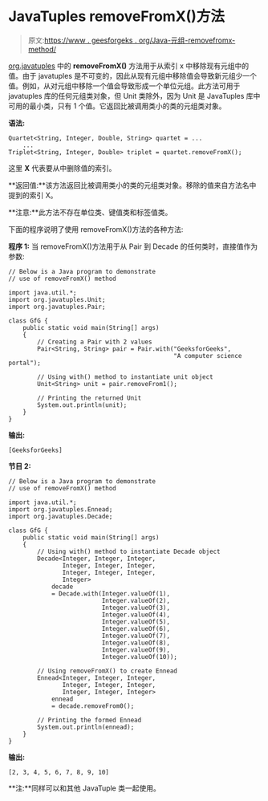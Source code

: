 # JavaTuples removeFromX()方法

> 原文:[https://www . geesforgeks . org/Java-元组-removefromx-method/](https://www.geeksforgeeks.org/java-tuples-removefromx-method/)

[org.javatuples](https://www.geeksforgeeks.org/javatuples-introduction/) 中的 **removeFromX()** 方法用于从索引 x 中移除现有元组中的值。由于 javatuples 是不可变的，因此从现有元组中移除值会导致新元组少一个值。例如，从对元组中移除一个值会导致形成一个单位元组。此方法可用于 javatuples 库的任何元组类对象，但 Unit 类除外，因为 Unit 是 JavaTuples 库中可用的最小类，只有 1 个值。它返回比被调用类小的类的元组类对象。

**语法:**

```
Quartet<String, Integer, Double, String> quartet = ...
    ...
Triplet<String, Integer, Double> triplet = quartet.removeFromX();
```

这里 **X** 代表要从中删除值的索引。

**返回值:**该方法返回比被调用类小的类的元组类对象。移除的值来自方法名中提到的索引 X。

**注意:**此方法不存在单位类、键值类和标签值类。

下面的程序说明了使用 removeFromX()方法的各种方法:

**程序 1:** 当 removeFromX()方法用于从 Pair 到 Decade 的任何类时，直接值作为参数:

```
// Below is a Java program to demonstrate
// use of removeFromX() method

import java.util.*;
import org.javatuples.Unit;
import org.javatuples.Pair;

class GfG {
    public static void main(String[] args)
    {
        // Creating a Pair with 2 values
        Pair<String, String> pair = Pair.with("GeeksforGeeks",
                                              "A computer science portal");

        // Using with() method to instantiate unit object
        Unit<String> unit = pair.removeFrom1();

        // Printing the returned Unit
        System.out.println(unit);
    }
}
```

**输出:**

```
[GeeksforGeeks]
```

**节目 2:**

```
// Below is a Java program to demonstrate
// use of removeFromX() method

import java.util.*;
import org.javatuples.Ennead;
import org.javatuples.Decade;

class GfG {
    public static void main(String[] args)
    {
        // Using with() method to instantiate Decade object
        Decade<Integer, Integer, Integer,
               Integer, Integer, Integer,
               Integer, Integer, Integer,
               Integer>
            decade
            = Decade.with(Integer.valueOf(1),
                          Integer.valueOf(2),
                          Integer.valueOf(3),
                          Integer.valueOf(4),
                          Integer.valueOf(5),
                          Integer.valueOf(6),
                          Integer.valueOf(7),
                          Integer.valueOf(8),
                          Integer.valueOf(9),
                          Integer.valueOf(10));

        // Using removeFromX() to create Ennead
        Ennead<Integer, Integer, Integer,
               Integer, Integer, Integer,
               Integer, Integer, Integer>
            ennead
            = decade.removeFrom0();

        // Printing the formed Ennead
        System.out.println(ennead);
    }
}
```

**输出:**

```
[2, 3, 4, 5, 6, 7, 8, 9, 10]
```

**注:**同样可以和其他 JavaTuple 类一起使用。